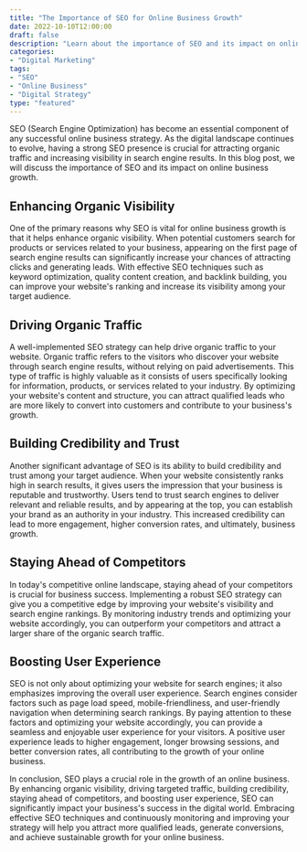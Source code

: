 ```yaml
---
title: "The Importance of SEO for Online Business Growth"
date: 2022-10-10T12:00:00
draft: false
description: "Learn about the importance of SEO and its impact on online business growth."
categories:
- "Digital Marketing"
tags:
- "SEO"
- "Online Business"
- "Digital Strategy"
type: "featured"
---
```


SEO (Search Engine Optimization) has become an essential component of any successful online business strategy. As the digital landscape continues to evolve, having a strong SEO presence is crucial for attracting organic traffic and increasing visibility in search engine results. In this blog post, we will discuss the importance of SEO and its impact on online business growth.

## Enhancing Organic Visibility

One of the primary reasons why SEO is vital for online business growth is that it helps enhance organic visibility. When potential customers search for products or services related to your business, appearing on the first page of search engine results can significantly increase your chances of attracting clicks and generating leads. With effective SEO techniques such as keyword optimization, quality content creation, and backlink building, you can improve your website's ranking and increase its visibility among your target audience.

## Driving Organic Traffic

A well-implemented SEO strategy can help drive organic traffic to your website. Organic traffic refers to the visitors who discover your website through search engine results, without relying on paid advertisements. This type of traffic is highly valuable as it consists of users specifically looking for information, products, or services related to your industry. By optimizing your website's content and structure, you can attract qualified leads who are more likely to convert into customers and contribute to your business's growth.

## Building Credibility and Trust

Another significant advantage of SEO is its ability to build credibility and trust among your target audience. When your website consistently ranks high in search results, it gives users the impression that your business is reputable and trustworthy. Users tend to trust search engines to deliver relevant and reliable results, and by appearing at the top, you can establish your brand as an authority in your industry. This increased credibility can lead to more engagement, higher conversion rates, and ultimately, business growth.

## Staying Ahead of Competitors

In today's competitive online landscape, staying ahead of your competitors is crucial for business success. Implementing a robust SEO strategy can give you a competitive edge by improving your website's visibility and search engine rankings. By monitoring industry trends and optimizing your website accordingly, you can outperform your competitors and attract a larger share of the organic search traffic.

## Boosting User Experience

SEO is not only about optimizing your website for search engines; it also emphasizes improving the overall user experience. Search engines consider factors such as page load speed, mobile-friendliness, and user-friendly navigation when determining search rankings. By paying attention to these factors and optimizing your website accordingly, you can provide a seamless and enjoyable user experience for your visitors. A positive user experience leads to higher engagement, longer browsing sessions, and better conversion rates, all contributing to the growth of your online business.

In conclusion, SEO plays a crucial role in the growth of an online business. By enhancing organic visibility, driving targeted traffic, building credibility, staying ahead of competitors, and boosting user experience, SEO can significantly impact your business's success in the digital world. Embracing effective SEO techniques and continuously monitoring and improving your strategy will help you attract more qualified leads, generate conversions, and achieve sustainable growth for your online business.
